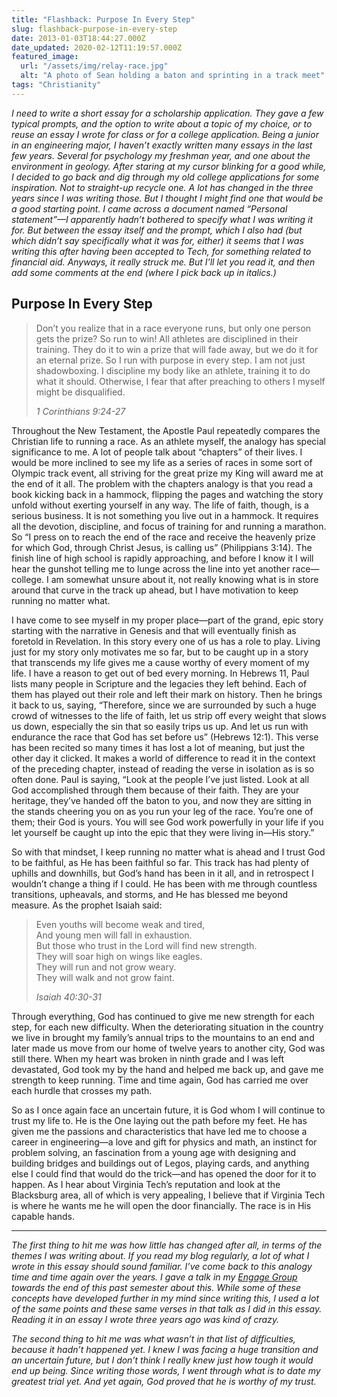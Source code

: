 ```yaml
---
title: "Flashback: Purpose In Every Step"
slug: flashback-purpose-in-every-step
date: 2013-01-03T18:44:27.000Z
date_updated: 2020-02-12T11:19:57.000Z
featured_image:
  url: "/assets/img/relay-race.jpg"
  alt: "A photo of Sean holding a baton and sprinting in a track meet"
tags: "Christianity"
---
```


*I need to write a short essay for a scholarship application. They gave a few typical prompts, and the option to write about a topic of my choice, or to reuse an essay I wrote for class or for a college application. Being a junior in an engineering major, I haven’t exactly written many essays in the last few years. Several for psychology my freshman year, and one about the environment in geology. After staring at my cursor blinking for a good while, I decided to go back and dig through my old college applications for some inspiration. Not to straight-up recycle one. A lot has changed in the three years since I was writing those. But I thought I might find one that would be a good starting point. I came across a document named “Personal statement”—I apparently hadn’t bothered to specify what I was writing it for. But between the essay itself and the prompt, which I also had (but which didn’t say specifically what it was for, either) it seems that I was writing this after having been accepted to Tech, for something related to financial aid. Anyways, it really struck me. But I’ll let you read it, and then add some comments at the end (where I pick back up in italics.)*

## Purpose In Every Step

> Don’t you realize that in a race everyone runs, but only one person gets the prize? So run to win! All athletes are disciplined in their training. They do it to win a prize that will fade away, but we do it for an eternal prize. So I run with purpose in every step. I am not just shadowboxing. I discipline my body like an athlete, training it to do what it should. Otherwise, I fear that after preaching to others I myself might be disqualified.
> 
> <cite>1 Corinthians 9:24-27</cite>

Throughout the New Testament, the Apostle Paul repeatedly compares the Christian life to running a race. As an athlete myself, the analogy has special significance to me. A lot of people talk about “chapters” of their lives. I would be more inclined to see my life as a series of races in some sort of Olympic track event, all striving for the great prize my King will award me at the end of it all. The problem with the chapters analogy is that you read a book kicking back in a hammock, flipping the pages and watching the story unfold without exerting yourself in any way. The life of faith, though, is a serious business. It is not something you live out in a hammock. It requires all the devotion, discipline, and focus of training for and running a marathon. So “I press on to reach the end of the race and receive the heavenly prize for which God, through Christ Jesus, is calling us” (Philippians 3:14). The finish line of high school is rapidly approaching, and before I know it I will hear the gunshot telling me to lunge across the line into yet another race—college. I am somewhat unsure about it, not really knowing what is in store around that curve in the track up ahead, but I have motivation to keep running no matter what.

I have come to see myself in my proper place—part of the grand, epic story starting with the narrative in Genesis and that will eventually finish as foretold in Revelation. In this story every one of us has a role to play. Living just for my story only motivates me so far, but to be caught up in a story that transcends my life gives me a cause worthy of every moment of my life. I have a reason to get out of bed every morning. In Hebrews 11, Paul lists many people in Scripture and the legacies they left behind. Each of them has played out their role and left their mark on history. Then he brings it back to us, saying, “Therefore, since we are surrounded by such a huge crowd of witnesses to the life of faith, let us strip off every weight that slows us down, especially the sin that so easily trips us up. And let us run with endurance the race that God has set before us” (Hebrews 12:1). This verse has been recited so many times it has lost a lot of meaning, but just the other day it clicked. It makes a world of difference to read it in the context of the preceding chapter, instead of reading the verse in isolation as is so often done. Paul is saying, “Look at the people I’ve just listed. Look at all God accomplished through them because of their faith. They are your heritage, they’ve handed off the baton to you, and now they are sitting in the stands cheering you on as you run your leg of the race. You’re one of them; their God is yours. You will see God work powerfully in your life if you let yourself be caught up into the epic that they were living in—His story.”

So with that mindset, I keep running no matter what is ahead and I trust God to be faithful, as He has been faithful so far. This track has had plenty of uphills and downhills, but God’s hand has been in it all, and in retrospect I wouldn’t change a thing if I could. He has been with me through countless transitions, upheavals, and storms, and He has blessed me beyond measure. As the prophet Isaiah said:

> Even youths will become weak and tired,  
> And young men will fall in exhaustion.  
> But those who trust in the Lord will find new strength.  
> They will soar high on wings like eagles.  
> They will run and not grow weary.  
> They will walk and not grow faint.
> 
> <cite>Isaiah 40:30-31</cite>

Through everything, God has continued to give me new strength for each step, for each new difficulty. When the deteriorating situation in the country we live in brought my family’s annual trips to the mountains to an end and later made us move from our home of twelve years to another city, God was still there. When my heart was broken in ninth grade and I was left devastated, God took my by the hand and helped me back up, and gave me strength to keep running. Time and time again, God has carried me over each hurdle that crosses my path.

So as I once again face an uncertain future, it is God whom I will continue to trust my life to. He is the One laying out the path before my feet. He has given me the passions and characteristics that have led me to choose a career in engineering—a love and gift for physics and math, an instinct for problem solving, an fascination from a young age with designing and building bridges and buildings out of Legos, playing cards, and anything else I could find that would do the trick—and has opened the door for it to happen. As I hear about Virginia Tech’s reputation and look at the Blacksburg area, all of which is very appealing, I believe that if Virginia Tech is where he wants me he will open the door financially. The race is in His capable hands.

---

*The first thing to hit me was how little has changed after all, in terms of the themes I was writing about. If you read my blog regularly, a lot of what I wrote in this essay should sound familiar. I’ve come back to this analogy time and time again over the years. I gave a talk in my [Engage Group](http://nlcf.net/get-involved/engage-groups/) towards the end of this past semester about this. While some of these concepts have developed further in my mind since writing this, I used a lot of the same points and these same verses in that talk as I did in this essay. Reading it in an essay I wrote three years ago was kind of crazy.*

*The second thing to hit me was what wasn’t in that list of difficulties, because it hadn’t happened yet. I knew I was facing a huge transition and an uncertain future, but I don’t think I really knew just how tough it would end up being. Since writing those words, I went through what is to date my greatest trial yet. And yet again, God proved that he is worthy of my trust.*
